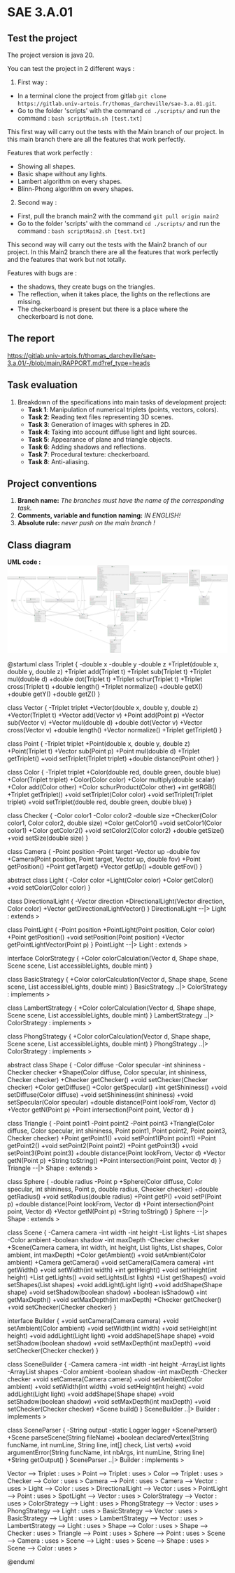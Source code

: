 # SAE 3.A.01

## Test the project

The project version is java 20.

You can test the project in 2 different ways :

1. First way : 
 - In a terminal clone the project from gitlab `git clone https://gitlab.univ-artois.fr/thomas_darcheville/sae-3.a.01.git`. 
 - Go to the folder 'scripts' with the command `cd ./scripts/` and run the command : `bash scriptMain.sh [test.txt]`

This first way will carry out the tests with the Main branch of our project. 
In this main branch there are all the features that work perfectly.

Features that work perfectly :

 - Showing all shapes.  
 - Basic shape without any lights.  
 - Lambert algorithm on every shapes.  
 - Blinn-Phong algorithm on every shapes.




2. Second way : 
 - First, pull the branch main2 with the command `git pull origin main2`
 - Go to the folder 'scripts' with the command `cd ./scripts/` and run the command : `bash scriptMain2.sh [test.txt]`

This second way will carry out the tests with the Main2 branch of our project.
In this Main2 branch there are all the features that work perfectly and the features that work but not totally.

Features with bugs are :

 - the shadows, they create bugs on the triangles.
 - The reflection, when it takes place, the lights on the reflections are missing.
 - The checkerboard is present but there is a place where the checkerboard is not done.

## The report

https://gitlab.univ-artois.fr/thomas_darcheville/sae-3.a.01/-/blob/main/RAPPORT.md?ref_type=heads

## Task evaluation
1. Breakdown of the specifications into main tasks of development project:
    - **Task 1**: Manipulation of numerical triplets (points, vectors, colors).
    - **Task 2**: Reading text files representing 3D scenes.
    - **Task 3**: Generation of images with spheres in 2D.
    - **Task 4**: Taking into account diffuse light and light sources.
    - **Task 5**: Appearance of plane and triangle objects.
    - **Task 6**: Adding shadows and reflections.
    - **Task 7**: Procedural texture: checkerboard.
    - **Task 8**: Anti-aliasing.

## Project conventions
1. **Branch name:** *The branches must have the name of the corresponding task.*
2. **Comments, variable and function naming:** *IN ENGLISH!*
3. **Absolute rule:** *never push on the main branch !*

## Class diagram 

**UML code :**
![image.png](./image.png)

@startuml
class Triplet {
  -double x
  -double y
  -double z
  +Triplet(double x, double y, double z)
  +Triplet add(Triplet t)
  +Triplet sub(Triplet t)
  +Triplet mul(double d)
  +double dot(Triplet t)
  +Triplet schur(Triplet t)
  +Triplet cross(Triplet t)
  +double length()
  +Triplet normalize()
  +double getX()
  +double getY()
  +double getZ()
}

class Vector {
  -Triplet triplet
  +Vector(double x, double y, double z)
  +Vector(Triplet t)
  +Vector add(Vector v)
  +Point add(Point p)
  +Vector sub(Vector v)
  +Vector mul(double d)
  +double dot(Vector v)
  +Vector cross(Vector v)
  +double length()
  +Vector normalize()
  +Triplet getTriplet()
}

class Point {
  -Triplet triplet
  +Point(double x, double y, double z)
  +Point(Triplet t)
  +Vector sub(Point p)
  +Point mul(double d)
  +Triplet getTriplet()
  +void setTriplet(Triplet triplet)
  +double distance(Point other)
}

class Color {
  -Triplet triplet
  +Color(double red, double green, double blue)
  +Color(Triplet triplet)
  +Color(Color color)
  +Color multiply(double scalar)
  +Color add(Color other)
  +Color schurProduct(Color other)
  +int getRGB()
  +Triplet getTriplet()
  +void setTriplet(Color color)
  +void setTriplet(Triplet triplet)
  +void setTriplet(double red, double green, double blue)
}

class Checker {
  -Color color1
  -Color color2
  -double size
  +Checker(Color color1, Color color2, double size)
  +Color getColor1()
  +void setColor1(Color color1)
  +Color getColor2()
  +void setColor2(Color color2)
  +double getSize()
  +void setSize(double size)
}

class Camera {
  -Point position
  -Point target
  -Vector up
  -double fov
  +Camera(Point position, Point target, Vector up, double fov)
  +Point getPosition()
  +Point getTarget()
  +Vector getUp()
  +double getFov()
}

abstract class Light {
  -Color color
  +Light(Color color)
  +Color getColor()
  +void setColor(Color color)
}

class DirectionalLight {
  -Vector direction
  +DirectionalLight(Vector direction, Color color)
  +Vector getDirectionalLightVector()
}
DirectionalLight --|> Light : extends >

class PointLight {
  -Point position
  +PointLight(Point position, Color color)
  +Point getPosition()
  +void setPosition(Point position)
  +Vector getPointLightVector(Point p)
}
PointLight --|> Light : extends >

interface ColorStrategy {
  +Color colorCalculation(Vector d, Shape shape, Scene scene, List<Light> accessibleLights, double mint)
}

class BasicStrategy {
  +Color colorCalculation(Vector d, Shape shape, Scene scene, List<Light> accessibleLights, double mint)
}
BasicStrategy ..|> ColorStrategy : implements >

class LambertStrategy {
  +Color colorCalculation(Vector d, Shape shape, Scene scene, List<Light> accessibleLights, double mint)
}
LambertStrategy ..|> ColorStrategy : implements >

class PhongStrategy {
  +Color colorCalculation(Vector d, Shape shape, Scene scene, List<Light> accessibleLights, double mint)
}
PhongStrategy ..|> ColorStrategy : implements >

abstract class Shape {
  -Color diffuse
  -Color specular
  -int shininess
  -Checker checker
  +Shape(Color diffuse, Color specular, int shininess, Checker checker)
  +Checker getChecker()
  +void setChecker(Checker checker)
  +Color getDiffuse()
  +Color getSpecular()
  +int getShininess()
  +void setDiffuse(Color diffuse)
  +void setShininess(int shininess)
  +void setSpecular(Color specular)
  +double distance(Point lookFrom, Vector d)
  +Vector getN(Point p)
  +Point intersection(Point point, Vector d)
}

class Triangle {
  -Point point1
  -Point point2
  -Point point3
  +Triangle(Color diffuse, Color specular, int shininess, Point point1, Point point2, Point point3, Checker checker)
  +Point getPoint1()
  +void setPoint1(Point point1)
  +Point getPoint2()
  +void setPoint2(Point point2)
  +Point getPoint3()
  +void setPoint3(Point point3)
  +double distance(Point lookFrom, Vector d)
  +Vector getN(Point p)
  +String toString()
  +Point intersection(Point point, Vector d)
}
Triangle --|> Shape : extends >

class Sphere {
  -double radius
  -Point p
  +Sphere(Color diffuse, Color specular, int shininess, Point p, double radius, Checker checker)
  +double getRadius()
  +void setRadius(double radius)
  +Point getP()
  +void setP(Point p)
  +double distance(Point lookFrom, Vector d)
  +Point intersection(Point point, Vector d)
  +Vector getN(Point p)
  +String toString()
}
Sphere --|> Shape : extends >

class Scene {
  -Camera camera
  -int width
  -int height
  -List<Light> lights
  -List<Shape> shapes
  -Color ambient
  -boolean shadow
  -int maxDepth
  -Checker checker
  +Scene(Camera camera, int width, int height, List<Light> lights, List<Shape> shapes, Color ambient, int maxDepth)
  +Color getAmbient()
  +void setAmbient(Color ambient)
  +Camera getCamera()
  +void setCamera(Camera camera)
  +int getWidth()
  +void setWidth(int width)
  +int getHeight()
  +void setHeight(int height)
  +List<Light> getLights()
  +void setLights(List<Light> lights)
  +List<Shape> getShapes()
  +void setShapes(List<Shape> shapes)
  +void addLight(Light light)
  +void addShape(Shape shape)
  +void setShadow(boolean shadow)
  +boolean isShadow()
  +int getMaxDepth()
  +void setMaxDepth(int maxDepth)
  +Checker getChecker()
  +void setChecker(Checker checker)
}

interface Builder {
  +void setCamera(Camera camera)
  +void setAmbient(Color ambient)
  +void setWidth(int width)
  +void setHeight(int height)
  +void addLight(Light light)
  +void addShape(Shape shape)
  +void setShadow(boolean shadow)
  +void setMaxDepth(int maxDepth)
  +void setChecker(Checker checker)
}

class SceneBuilder {
  -Camera camera
  -int width
  -int height
  -ArrayList<Light> lights
  -ArrayList<Shape> shapes
  -Color ambient
  -boolean shadow
  -int maxDepth
  -Checker checker
  +void setCamera(Camera camera)
  +void setAmbient(Color ambient)
  +void setWidth(int width)
  +void setHeight(int height)
  +void addLight(Light light)
  +void addShape(Shape shape)
  +void setShadow(boolean shadow)
  +void setMaxDepth(int maxDepth)
  +void setChecker(Checker checker)
  +Scene build()
}
SceneBuilder ..|> Builder : implements >

class SceneParser {
  -String output
  -static Logger logger
  +SceneParser()
  +Scene parseScene(String fileName)
  +boolean declaredVertex(String funcName, int numLine, String line, int[] check, List<Point> verts)
  +void argumentError(String funcName, int nbArgs, int numLine, String line)
  +String getOutput()
}
SceneParser ..|> Builder : implements >

Vector --> Triplet : uses >
Point --> Triplet : uses >
Color --> Triplet : uses >
Checker --> Color : uses >
Camera --> Point : uses >
Camera --> Vector : uses >
Light --> Color : uses >
DirectionalLight --> Vector : uses >
PointLight --> Point : uses >
SpotLight --> Vector : uses >
ColorStrategy --> Vector : uses >
ColorStrategy --> Light : uses >
PhongStrategy --> Vector : uses >
PhongStrategy --> Light : uses >
BasicStrategy --> Vector : uses >
BasicStrategy --> Light : uses >
LambertStrategy --> Vector : uses >
LambertStrategy --> Light : uses >
Shape --> Color : uses >
Shape --> Checker : uses >
Triangle --> Point : uses >
Sphere --> Point : uses >
Scene --> Camera : uses >
Scene --> Light : uses >
Scene --> Shape : uses >
Scene --> Color : uses >

@enduml
